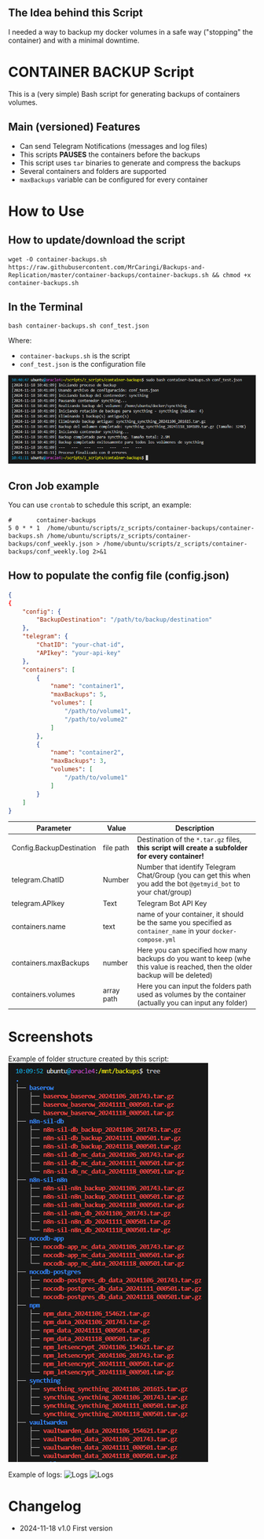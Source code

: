 ##   The Idea behind this Script
I needed a way to backup my docker volumes in a safe way ("stopping" the container) and with a minimal downtime.
# CONTAINER BACKUP Script
This is a (very simple) Bash script for generating backups of containers volumes.
##  Main (versioned) Features
- Can send Telegram Notifications (messages and log files)
- This scripts **PAUSES** the containers before the backups
- This script uses `tar` binaries to generate and compress the backups
- Several containers and folders are supported
- `maxBackups` variable can be configured for every container


# How to Use
## How to update/download the script
```shell
wget -O container-backups.sh https://raw.githubusercontent.com/MrCaringi/Backups-and-Replication/master/container-backups/container-backups.sh && chmod +x container-backups.sh
```

##  In the Terminal
```shell
bash container-backups.sh conf_test.json
```
Where:
- `container-backups.sh` is the script
- `conf_test.json` is the configuration file

![Terminal Output](https://github.com/MrCaringi/assets/blob/main/images/scripts/container-backups/terminal.png)

## Cron Job example
You can use `crontab` to schedule this script, an example:
```shell
#       container-backups
5 0 * * 1  /home/ubuntu/scripts/z_scripts/container-backups/container-backups.sh /home/ubuntu/scripts/z_scripts/container-backups/conf_weekly.json > /home/ubuntu/scripts/z_scripts/container-backups/conf_weekly.log 2>&1
```

##  How to populate the config file (config.json)
```JSON
{
{
    "config": {
        "BackupDestination": "/path/to/backup/destination"
    },
    "telegram": {
        "ChatID": "your-chat-id",
        "APIkey": "your-api-key"
    },
    "containers": [
        {
            "name": "container1",
            "maxBackups": 5,
            "volumes": [
                "/path/to/volume1",
                "/path/to/volume2"
            ]
        },
        {
            "name": "container2",
            "maxBackups": 3,
            "volumes": [
                "/path/to/volume1"
            ]
        }
    ]
}
```
| Parameter | Value | Description |
|---------------------- | -----------| ---------------------------------|
| Config.BackupDestination | file path | Destination of the `*.tar.gz` files, **this script will create a subfolder for every container!** |
| telegram.ChatID | Number | Number that identify Telegram Chat/Group (you can get this when you add the bot `@getmyid_bot` to your chat/group) |
| telegram.APIkey | Text | Telegram Bot API Key |
| containers.name | text | name of your container, it should be the same you specified as `container_name` in your `docker-compose.yml`  |
| containers.maxBackups | number | Here you can specified how many backups do you want to keep (whe this value is reached, then the older backup will be deleted) |
| containers.volumes | array path | Here you can input the folders path used as volumes by the container (actually you can input any folder) |

# Screenshots
Example of folder structure created by this script:
![folder structure](https://github.com/MrCaringi/assets/blob/main/images/scripts/container-backups/terminal-folder-structure.jpg)

Example of logs:
![Logs](https://github.com/MrCaringi/assets/blob/main/images/container-backups/logs-01.png)
![Logs](https://github.com/MrCaringi/assets/blob/main/images/container-backups/logs-02.png)

# Changelog
- 2024-11-18  v1.0   First version